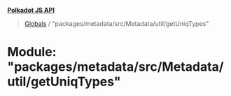 **[Polkadot JS API](../README.md)**

> [Globals](../globals.md) / "packages/metadata/src/Metadata/util/getUniqTypes"

# Module: "packages/metadata/src/Metadata/util/getUniqTypes"
